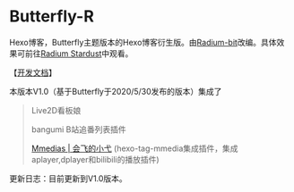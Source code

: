 # Butterfly-R

Hexo博客，Butterfly主题版本的Hexo博客衍生版。由[Radium-bit](https://radium-bit.github.io/about)改编。具体效果可前往[Radium Stardust](https://radium-bit.github.io)中观看。

【[开发文档](https://radium-bit.github.io/uncategorized/AboutPoint/)】



 本版本V1.0（基于Butterfly于2020/5/30发布的版本）集成了

> Live2D看板娘
> 
> bangumi B站追番列表插件
> 
> [Mmedias | 会飞的小弋](https://lovelijunyi.gitee.io/posts/743c.html#%E4%BD%BF%E7%94%A8%E6%8F%92%E4%BB%B6) (hexo-tag-mmedia集成插件，集成aplayer,dplayer和bilibili的播放插件)



更新日志：目前更新到V1.0版本。
